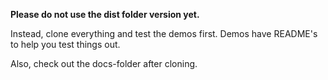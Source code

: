 **Please do not use the dist folder version yet.**

Instead, clone everything and test the demos first.
Demos have README's to help you test things out.

Also, check out the docs-folder after cloning.